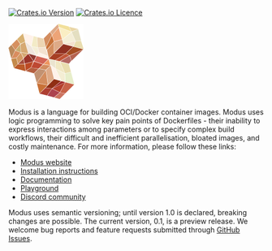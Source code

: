 [![Crates.io Version](https://img.shields.io/crates/v/modus.svg)](https://crates.io/crates/modus)
[![Crates.io Licence](https://img.shields.io/crates/l/modus.svg)](https://crates.io/crates/modus)

![modus logo](modus_logo.png)

Modus is a language for building OCI/Docker container images. Modus uses logic programming to solve key pain points of Dockerfiles - their inability to express interactions among parameters or to specify complex build workflows, their difficult and inefficient parallelisation, bloated images, and costly maintenance. For more information, please follow these links:

- [Modus website](https://modus-continens.com)
- [Installation instructions](https://modus-continens.com/get.html)
- [Documentation](https://docs.modus-continens.com)
- [Playground](https://play.modus-continens.com)
- [Discord community](https://discord.gg/bXxwfVE9Kj)

Modus uses semantic versioning; until version 1.0 is declared, breaking changes are possible. The current version, 0.1, is a preview release. We welcome bug reports and feature requests submitted through [GitHub Issues](https://github.com/mechtaev/modus/issues).
